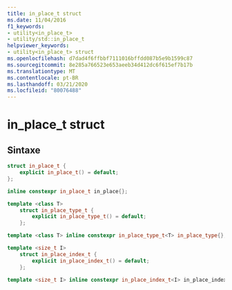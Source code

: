 ```yaml
---
title: in_place_t struct
ms.date: 11/04/2016
f1_keywords:
- utility<in_place_t>
- utility/std::in_place_t
helpviewer_keywords:
- utility<in_place_t> struct
ms.openlocfilehash: d7dad4f6ffbbf7111016bffdd087b5e9b1599c87
ms.sourcegitcommit: 8e285a766523e653aeeb34d412dc6f615ef7b17b
ms.translationtype: MT
ms.contentlocale: pt-BR
ms.lasthandoff: 03/21/2020
ms.locfileid: "80076488"
---
```

# <a name="in_place_t-struct"></a>in_place_t struct

## <a name="syntax"></a>Sintaxe

```cpp
struct in_place_t {
    explicit in_place_t() = default;
};

inline constexpr in_place_t in_place{};

template <class T>
    struct in_place_type_t {
        explicit in_place_type_t() = default;
    };

template <class T> inline constexpr in_place_type_t<T> in_place_type{};

template <size_t I>
    struct in_place_index_t {
        explicit in_place_index_t() = default;
    };

template <size_t I> inline constexpr in_place_index_t<I> in_place_index{};
```
